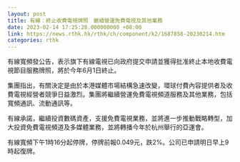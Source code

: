 ```yaml
---
layout: post
title: 有線：終止收費電視牌照　繼續營運免費電視及其他業務
date: 2023-02-14 17:25:28.000000000 +08:00
link: https://news.rthk.hk/rthk/ch/component/k2/1687858-20230214.htm
categories: rthk
---
```


有線寬頻發公告，表示旗下有線電視已向政府提交申請並獲得批准終止本地收費電視節目服務牌照，將於今年6月1日終止。

集團指出，有關決定是由於本港媒體市場結構急速改變，環球付費內容提供者及收費電視經營者競爭日益激烈。集團將繼續營運免費電視頻道服務及其他業務，包括寬頻通訊、流動通訊等。

有線承諾，繼續投資數碼資產，支援免費電視業務，並將進一步推動戰略轉型，加大投資免費電視頻道及多媒體業務，並將轉播今年於杭州舉行的亞運會。

有線寬頻下午1時16分起停牌，停牌前報0.049元，跌2%。公司已申請明日早上9時起復牌。
